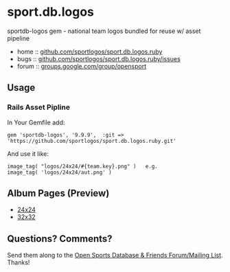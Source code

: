 # sport.db.logos

sportdb-logos gem - national team logos bundled for reuse w/ asset pipeline


* home  :: [github.com/sportlogos/sport.db.logos.ruby](https://github.com/sportlogos/sport.db.logos.ruby)
* bugs  :: [github.com/sportlogos/sport.db.logos.ruby/issues](https://github.com/sportlogos/sport.db.logos.ruby/issues)
* forum :: [groups.google.com/group/opensport](https://groups.google.com/group/opensport)

## Usage

### Rails Asset Pipline


In Your Gemfile add:

    gem 'sportdb-logos', '9.9.9',  :git => 'https://github.com/sportlogos/sport.db.logos.ruby.git' 

And use it like:

    image_tag( "logos/24x24/#{team.key}.png" )   e.g.
    image_tag( 'logos/24x24/aut.png' )



## Album Pages (Preview)

- [24x24](http://sportlogos.github.io/sport.db.logos.ruby/24.html)
- [32x32](http://sportlogos.github.io/sport.db.logos.ruby/32.html)

## Questions? Comments?

Send them along to the [Open Sports Database & Friends Forum/Mailing List](http://groups.google.com/group/opensport).
Thanks!
